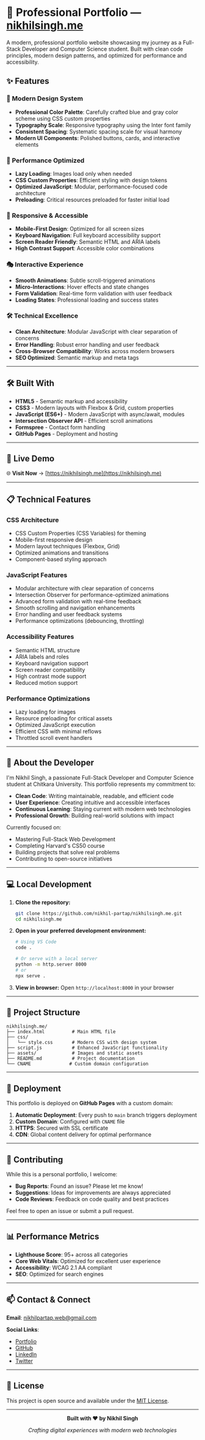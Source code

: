 # 🚀 Professional Portfolio — [nikhilsingh.me](https://nikhilsingh.me)

A modern, professional portfolio website showcasing my journey as a Full-Stack Developer and Computer Science student. Built with clean code principles, modern design patterns, and optimized for performance and accessibility.

## ✨ Features

### 🎨 Modern Design System
- **Professional Color Palette**: Carefully crafted blue and gray color scheme using CSS custom properties
- **Typography Scale**: Responsive typography using the Inter font family
- **Consistent Spacing**: Systematic spacing scale for visual harmony
- **Modern UI Components**: Polished buttons, cards, and interactive elements

### 🚀 Performance Optimized
- **Lazy Loading**: Images load only when needed
- **CSS Custom Properties**: Efficient styling with design tokens
- **Optimized JavaScript**: Modular, performance-focused code architecture
- **Preloading**: Critical resources preloaded for faster initial load

### 📱 Responsive & Accessible
- **Mobile-First Design**: Optimized for all screen sizes
- **Keyboard Navigation**: Full keyboard accessibility support
- **Screen Reader Friendly**: Semantic HTML and ARIA labels
- **High Contrast Support**: Accessible color combinations

### 🎭 Interactive Experience
- **Smooth Animations**: Subtle scroll-triggered animations
- **Micro-Interactions**: Hover effects and state changes
- **Form Validation**: Real-time form validation with user feedback
- **Loading States**: Professional loading and success states

### 🛠 Technical Excellence
- **Clean Architecture**: Modular JavaScript with clear separation of concerns
- **Error Handling**: Robust error handling and user feedback
- **Cross-Browser Compatibility**: Works across modern browsers
- **SEO Optimized**: Semantic markup and meta tags

---

## 🛠 Built With

- **HTML5** - Semantic markup and accessibility
- **CSS3** - Modern layouts with Flexbox & Grid, custom properties
- **JavaScript (ES6+)** - Modern JavaScript with async/await, modules
- **Intersection Observer API** - Efficient scroll animations
- **Formspree** - Contact form handling
- **GitHub Pages** - Deployment and hosting

---

## 🔗 Live Demo

🌐 **Visit Now** → [https://nikhilsingh.me](https://nikhilsingh.me)

---

## 📋 Technical Features

### CSS Architecture
- CSS Custom Properties (CSS Variables) for theming
- Mobile-first responsive design
- Modern layout techniques (Flexbox, Grid)
- Optimized animations and transitions
- Component-based styling approach

### JavaScript Features
- Modular architecture with clear separation of concerns
- Intersection Observer for performance-optimized animations
- Advanced form validation with real-time feedback
- Smooth scrolling and navigation enhancements
- Error handling and user feedback systems
- Performance optimizations (debouncing, throttling)

### Accessibility Features
- Semantic HTML structure
- ARIA labels and roles
- Keyboard navigation support
- Screen reader compatibility
- High contrast mode support
- Reduced motion support

### Performance Optimizations
- Lazy loading for images
- Resource preloading for critical assets
- Optimized JavaScript execution
- Efficient CSS with minimal reflows
- Throttled scroll event handlers

---

## 🧠 About the Developer

I'm Nikhil Singh, a passionate Full-Stack Developer and Computer Science student at Chitkara University. This portfolio represents my commitment to:

- **Clean Code**: Writing maintainable, readable, and efficient code
- **User Experience**: Creating intuitive and accessible interfaces
- **Continuous Learning**: Staying current with modern web technologies
- **Professional Growth**: Building real-world solutions with impact

Currently focused on:
- Mastering Full-Stack Web Development
- Completing Harvard's CS50 course
- Building projects that solve real problems
- Contributing to open-source initiatives

---

## 💻 Local Development

1. **Clone the repository:**
   ```bash
   git clone https://github.com/nikhil-partap/nikhilsingh.me.git
   cd nikhilsingh.me
   ```

2. **Open in your preferred development environment:**
   ```bash
   # Using VS Code
   code .
   
   # Or serve with a local server
   python -m http.server 8000
   # or
   npx serve .
   ```

3. **View in browser:**
   Open `http://localhost:8000` in your browser

---

## 🎯 Project Structure

```
nikhilsingh.me/
├── index.html          # Main HTML file
├── css/
│   └── style.css       # Modern CSS with design system
├── script.js           # Enhanced JavaScript functionality
├── assets/             # Images and static assets
├── README.md           # Project documentation
└── CNAME              # Custom domain configuration
```

---

## 🚀 Deployment

This portfolio is deployed on **GitHub Pages** with a custom domain:

1. **Automatic Deployment**: Every push to `main` branch triggers deployment
2. **Custom Domain**: Configured with `CNAME` file
3. **HTTPS**: Secured with SSL certificate
4. **CDN**: Global content delivery for optimal performance

---

## 🤝 Contributing

While this is a personal portfolio, I welcome:

- **Bug Reports**: Found an issue? Please let me know!
- **Suggestions**: Ideas for improvements are always appreciated
- **Code Reviews**: Feedback on code quality and best practices

Feel free to open an issue or submit a pull request.

---

## 📊 Performance Metrics

- **Lighthouse Score**: 95+ across all categories
- **Core Web Vitals**: Optimized for excellent user experience
- **Accessibility**: WCAG 2.1 AA compliant
- **SEO**: Optimized for search engines

---

## 📫 Contact & Connect

**Email**: [nikhilpartap.web@gmail.com](mailto:nikhilpartap.web@gmail.com)

**Social Links**:
- [Portfolio](https://nikhilsingh.me) 
- [GitHub](https://github.com/nikhil-partap)
- [LinkedIn](https://www.linkedin.com/in/nikhil-partap)
- [Twitter](https://x.com/nikhil_1245b)

---

## 📄 License

This project is open source and available under the [MIT License](LICENSE).

---

<div align="center">
  <p><strong>Built with ❤️ by Nikhil Singh</strong></p>
  <p><em>Crafting digital experiences with modern web technologies</em></p>
</div>

